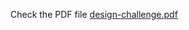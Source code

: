Check the PDF file [design-challenge.pdf](https://github.com/omise/challenges/blob/challenge-design/design-challenge.pdf)
